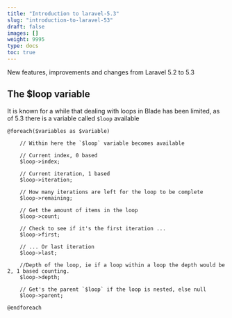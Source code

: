 ```yaml
---
title: "Introduction to laravel-5.3"
slug: "introduction-to-laravel-53"
draft: false
images: []
weight: 9995
type: docs
toc: true
---
```


New features, improvements and changes from Laravel 5.2 to 5.3

## The $loop variable
It is known for a while that dealing with loops in Blade has been limited, as of 5.3 there is a variable called `$loop` available

    @foreach($variables as $variable)

        // Within here the `$loop` variable becomes available

        // Current index, 0 based
        $loop->index;

        // Current iteration, 1 based
        $loop->iteration;

        // How many iterations are left for the loop to be complete
        $loop->remaining;

        // Get the amount of items in the loop
        $loop->count;

        // Check to see if it's the first iteration ...
        $loop->first;

        // ... Or last iteration
        $loop->last;

        //Depth of the loop, ie if a loop within a loop the depth would be 2, 1 based counting.
        $loop->depth;

        // Get's the parent `$loop` if the loop is nested, else null
        $loop->parent;

    @endforeach


